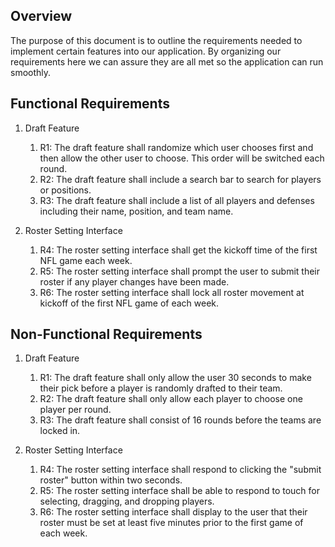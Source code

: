 
## Overview
The purpose of this document is to outline the requirements needed to implement certain features into our application. By organizing our requirements here we can assure they are all met so the application can run smoothly.

## Functional Requirements

1. Draft Feature
	1. R1: The draft feature shall randomize which user chooses first and then allow the other user to choose. This order will be switched each round.
	2. R2: The draft feature shall include a search bar to search for players or positions.
	3. R3: The draft feature shall include a list of all players and defenses including their name, position, and team name.
	
2. Roster Setting Interface
	1. R4: The roster setting interface shall get the kickoff time of the first NFL game each week.
	2. R5: The roster setting interface shall prompt the user to submit their roster if any player changes have been made. 
	3. R6: The roster setting interface shall lock all roster movement at kickoff of the first NFL game of each week. 
	
## Non-Functional Requirements

1. Draft Feature
	1. R1: The draft feature shall only allow the user 30 seconds to make their pick before a player is randomly drafted to their team.
	2. R2: The draft feature shall only allow each player to choose one player per round.
	3. R3: The draft feature shall consist of 16 rounds before the teams are locked in.
	
2. Roster Setting Interface
	1. R4: The roster setting interface shall respond to clicking the "submit roster" button within two seconds.
	2. R5: The roster setting interface shall be able to respond to touch for selecting, dragging, and dropping players. 
	3. R6: The roster setting interface shall display to the user that their roster must be set at least five minutes prior to the first game of each week. 
